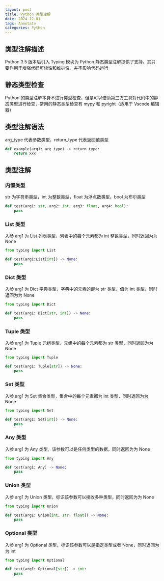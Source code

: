```yaml
---
layout: post
title: Python 类型注解
date: 2024-12-01
tags: Annotate
categories: Python
---
```


## 类型注解描述

Python 3.5 版本后引入 Typing 模块为 Python 静态类型注解提供了支持。其只要作用于增强代码可读性和维护性，并不影响代码运行

## 静态类型检查

Python 的类型注解本身不进行类型检查，但是可以借助第三方工具对代码中的静态类型进行检查，常用的静态类型检查有 mypy 和 pyright（适用于 Vscode 编辑器）

## 类型注解语法

arg_type 代表参数类型，return_type 代表返回值类型

```python
def example(arg1: arg_type) -> return_type:
    return xxx
```

## 类型注解

### 内置类型

str 为字符串类型，int 为整数类型，float 为浮点数类型，bool 为布尔类型

```python
def test(arg1: str, arg2: int, arg3: float, arg4: bool):
    pass
```

### List 类型

入参 arg1 为 List 列表类型，列表中的每个元素都为 int 整数类型，同时返回为为 None

```python
from typing import List

def test(arg1:List[int]) -> None:
    pass
```

### Dict 类型

入参 arg1 为 Dict 字典类型，字典中的元素的键为 str 类型，值为 int 类型，同时返回为为 None

```python
from typing import Dict

def test(arg1: Dict[str, int]) -> None:
    pass
```

### Tuple 类型

入参 arg1 为 Tuple 元组类型，元组中的每个元素都为 str 类型，同时返回为为 None

```python
from typing import Tuple

def test(arg1: Tuple[str]) -> None:
    pass
```

### Set 类型

入参 arg1 为 Set 集合类型，集合中的每个元素都为 int 类型，同时返回为为 None

```python
from typing import Set

def test(arg1: Set[int]) -> None:
    pass
```

### Any 类型

入参 arg1 为 Any 类型，该参数可以是任何类型的数据，同时返回为为 None

```python
from typing import Any

def test(arg1: Any) -> None:
    pass
```

### Union 类型

入参 arg1 为 Union 类型，标识该参数可以接收多种类型，同时返回为为 None

```python
from typing import Union

def test(arg1: Union[int, str, float]) -> None:
    pass
```

### Optional 类型

入参 arg1 为 Optional 类型，标识该参数可以是指定类型或者 None，同时返回为为 int

```python
from typing import Optional

def test(arg1: Optional[str]) -> int:
    pass
```
